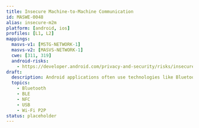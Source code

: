 ```yaml
---
title: Insecure Machine-to-Machine Communication
id: MASWE-0048
alias: insecure-m2m
platform: [android, ios]
profiles: [L1, L2]
mappings:
  masvs-v1: [MSTG-NETWORK-1]
  masvs-v2: [MASVS-NETWORK-1]
  cwe: [311, 319]
  android-risks:
    - https://developer.android.com/privacy-and-security/risks/insecure-machine-to-machine
draft:
  description: Android applications often use technologies like Bluetooth, NFC, and USB for data transfer and device interaction. Developers must use these APIs carefully to prevent data exposure and remote device takeover by attackers.
  topics:
    - Bluetooth
    - BLE
    - NFC
    - USB
    - Wi-Fi P2P
status: placeholder
---
```


